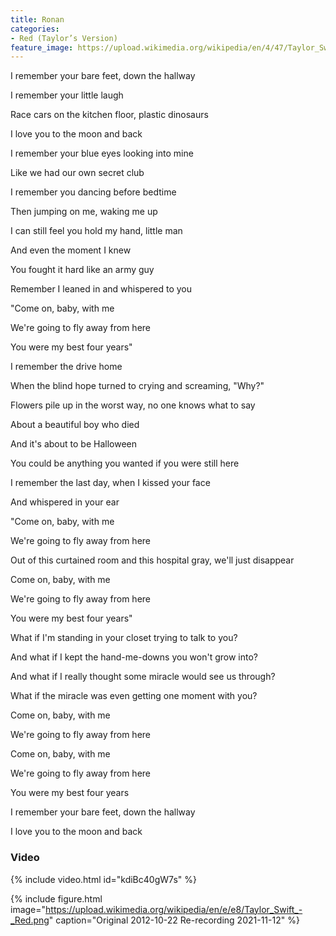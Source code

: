 ```yaml
---
title: Ronan
categories:
- Red (Taylor’s Version)
feature_image: https://upload.wikimedia.org/wikipedia/en/4/47/Taylor_Swift_-_Red_%28Taylor%27s_Version%29.png
--- 
```

I remember your bare feet, down the hallway

I remember your little laugh

Race cars on the kitchen floor, plastic dinosaurs

I love you to the moon and back

I remember your blue eyes looking into mine

Like we had our own secret club

I remember you dancing before bedtime

Then jumping on me, waking me up

I can still feel you hold my hand, little man

And even the moment I knew

You fought it hard like an army guy

Remember I leaned in and whispered to you

"Come on, baby, with me

We're going to fly away from here

You were my best four years"

I remember the drive home

When the blind hope turned to crying and screaming, "Why?"

Flowers pile up in the worst way, no one knows what to say

About a beautiful boy who died

And it's about to be Halloween

You could be anything you wanted if you were still here

I remember the last day, when I kissed your face

And whispered in your ear

"Come on, baby, with me

We're going to fly away from here

Out of this curtained room and this hospital gray, we'll just disappear

Come on, baby, with me

We're going to fly away from here

You were my best four years"

What if I'm standing in your closet trying to talk to you?

And what if I kept the hand-me-downs you won't grow into?

And what if I really thought some miracle would see us through?

What if the miracle was even getting one moment with you?

Come on, baby, with me

We're going to fly away from here

Come on, baby, with me

We're going to fly away from here

You were my best four years

I remember your bare feet, down the hallway

I love you to the moon and back

### Video

{% include video.html id="kdiBc40gW7s" %}




 {% include figure.html image="https://upload.wikimedia.org/wikipedia/en/e/e8/Taylor_Swift_-_Red.png" caption="Original 2012-10-22 Re-recording 2021-11-12" %}